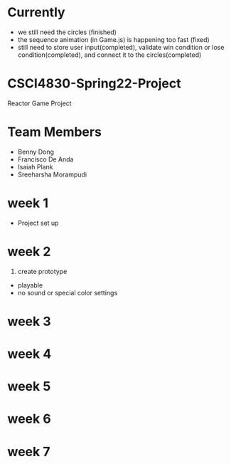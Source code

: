 # Currently
* we still need the circles (finished)
* the sequence animation (in Game.js) is happening too fast (fixed)
* still need to store user input(completed), validate win condition or lose condition(completed), and connect it to the circles(completed)

# CSCI4830-Spring22-Project
Reactor Game Project
# Team Members
* Benny Dong 
* Francisco De Anda 
* Isaiah Plank 
* Sreeharsha Morampudi 
# week 1
* Project set up
# week 2
1. create prototype
* playable
* no sound or special color settings
# week 3
# week 4
# week 5
# week 6
# week 7
